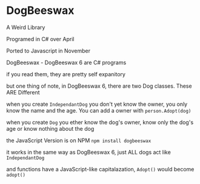 # DogBeeswax
A Weird Library


Programed in C# over April

Ported to Javascript in November

DogBeeswax - DogBeeswax 6 are C# programs

if you read them, they are pretty self expanitory

but one thing of note, in DogBeeswax 6, there are two Dog classes. These ARE Different

when you create `IndependantDog` you don't yet know the owner, you only know the name and the age. You can add a owner with
`person.Adopt(dog)`

when you create `Dog` you ether know the dog's owner, know only the dog's age or know nothing about the dog

the JavaScript Version is on NPM
`npm install dogbeeswax`

it works in the same way as DogBeeswax 6, just ALL dogs act like `IndependantDog`

and functions have a JavaScript-like capitalazation, `Adopt()` would become `adopt()`
